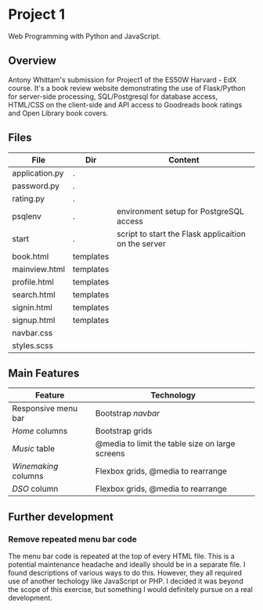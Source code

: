 # Project 1

Web Programming with Python and JavaScript.

## Overview
Antony Whittam's submission for Project1 of the ES50W Harvard - EdX course. It's a book review website demonstrating the use of Flask/Python for server-side processing, SQL/Postgresql for database access, HTML/CSS on the client-side and API access to Goodreads book ratings and Open Library book covers.

## Files
| File              | Dir       | Content                     |
| ----------------- | ----------| --------------------------- |
| application.py    | .         |
| password.py       | .         |
| rating.py         | .         |
| psqlenv           | .         | environment setup for PostgreSQL access
| start             | .         | script to start the Flask applicaition on the server
| book.html         | templates |
| mainview.html     | templates |
| profile.html      | templates |
| search.html       | templates |
| signin.html       | templates |
| signup.html       | templates |
| navbar.css
| styles.scss       |

## Main Features

| Feature               | Technology                  |
| -----------------     | --------------------------- |
| Responsive menu bar   | Bootstrap _navbar_ |
| _Home_ columns        | Bootstrap grids |
| _Music_ table         | @media to limit the table size on large screens |
| _Winemaking_ columns  | Flexbox grids, @media to rearrange |
| _DSO_ column          | Flexbox grids, @media to rearrange |

## Further development

### Remove repeated menu bar code
The menu bar code is repeated at the top of every HTML file. This is a potential maintenance headache and ideally should be in a separate file. I found descriptions of various ways to do this. However, they all required use of another techology like JavaScript or PHP. I decided it was beyond the scope of this exercise, but something I would definitely pursue on a real development.